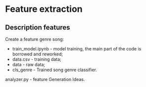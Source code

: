 # Feature extraction

## Description features

Create a feature genre song:
- train_model.ipynb - model training, the main part of the code is borrowed and reworked;
- data.csv - training data;
- data - raw data;
- cls_genre - Trained song genre classifier.

analyzer.py - feature Generation Ideas.

```python

```
